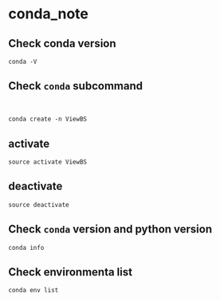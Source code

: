 # conda_note

## Check conda version

```
conda -V
```

## Check `conda` subcommand

```

```

## 
```
conda create -n ViewBS
```

## activate

```
source activate ViewBS
```

## deactivate

```
source deactivate
```

## Check `conda` version and python version

```
conda info
```

## Check environmenta list 
```
conda env list
```
